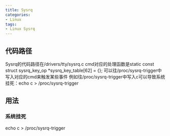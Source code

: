 ```yaml
---
title: Sysrq
categories: 
- Linux
tags:
- Linux Sysrq
---
```


## 代码路径
Sysrq的代码路径在/drivers/tty/sysrq.c
cmd对应的处理函数是static const struct sysrq_key_op *sysrq_key_table[62] = {};
可以往/proc/sysrq-trigger中写入对应的cmd来触发某些事件
例如往/proc/sysrq-trigger中写入c可以导致系统挂死：echo c > /proc/sysrq-trigger

## 用法
### 系统挂死
echo c > /proc/sysrq-trigger
